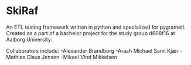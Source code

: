 # SkiRaf
An ETL testing framework written in python and specialized for pygrametl. Created as a part of a bachelor project for the study group d608f16 at Aalborg University:

Collaborators include:
-Alexander Brandborg
-Arash Michael Sami Kjær
-Mathias Claus Jensen
-Mikael Vind Mikkelsen




